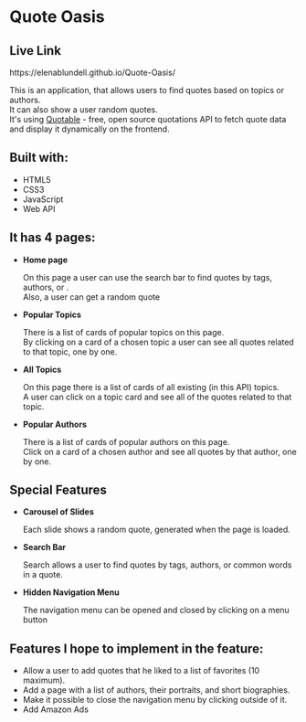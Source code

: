 <h1>Quote Oasis</h1>

<h2>Live Link</h2>

<p>https://elenablundell.github.io/Quote-Oasis/</p>

<p>This is an application, that allows users to find quotes based on topics or authors.<br>
    It can also show a user random quotes. <br>
    It's using <a href="https://github.com/lukePeavey/quotable">Quotable</a> - free, open source quotations API to fetch quote data and display it dynamically on the frontend.</p>

<h2>Built with:</h2>
<ul>
    <li>HTML5</li>
    <li>CSS3</li>
    <li>JavaScript</li>
    <li>Web API</li>
</ul>

<h2>It has 4 pages:</h2>
<ul>
  <li><b>Home page</b></li>
    <p>On this page a user can use the search bar to find quotes by tags, authors, or .<br>
        Also, a user can get a random quote</p>
  <li><b>Popular Topics</b></li>
    <p>There is a list of cards of popular topics on this page.<br>
        By clicking on a card of a chosen topic a user can see all quotes related to that topic, one by one.</p>
  <li><b>All Topics</b></li>
    <p>On this page there is a list of cards of all existing (in this API) topics.<br>
        A user can click on a topic card and see all of the quotes related to that topic.</p>
  <li><b>Popular Authors</b></li>
    <p>There is a list of cards of popular authors on this page.<br>
        Click on a card of a chosen author and see all quotes by that author, one by one.</p>
</ul>

<h2> Special Features</h2>
<ul>
    <li><b>Carousel of Slides</b></li>
        <p>Each slide shows a random quote, generated when the page is loaded. </p>
    <li><b>Search Bar</b></li>
        <p>Search allows a user to find quotes by tags, authors, or common words in a quote.</p>
    <li><b>Hidden Navigation Menu</b></li>
        <p>The navigation menu can be opened and closed by clicking on a menu button</p>
</ul>

<h2>Features I hope to implement in the feature:</h2>
<ul>
    <li>Allow a user to add quotes that he liked to a list of favorites (10 maximum).</li>
    <li>Add a page with a list of authors, their portraits, and short biographies.</li>
    <li>Make it possible to close the navigation menu by clicking outside of it.</li>
    <li>Add Amazon Ads</li>
</ul>
  

